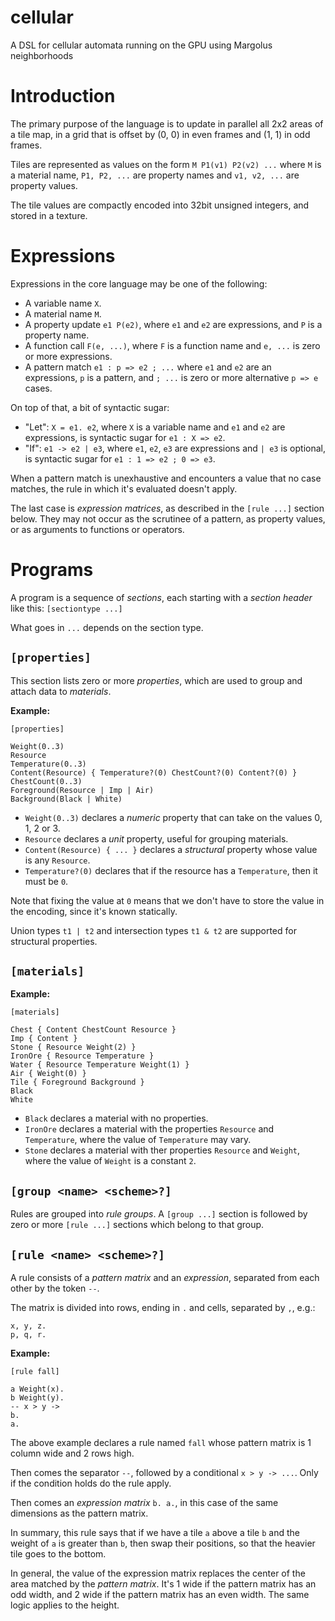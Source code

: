 # cellular
A DSL for cellular automata running on the GPU using Margolus neighborhoods 

# Introduction

The primary purpose of the language is to update in parallel all 2x2 areas of a tile map, in a grid that is offset by (0, 0) in even frames and (1, 1) in odd frames.

Tiles are represented as values on the form `M P1(v1) P2(v2) ...` where `M` is a material name, `P1, P2, ...` are property names and `v1, v2, ...` are property values.

The tile values are compactly encoded into 32bit unsigned integers, and stored in a texture.


# Expressions

Expressions in the core language may be one of the following:
* A variable name `X`.
* A material name `M`.
* A property update `e1 P(e2)`, where `e1` and `e2` are expressions, and `P` is a property name.
* A function call `F(e, ...)`, where `F` is a function name and `e, ...` is zero or more expressions.
* A pattern match `e1 : p => e2 ; ...` where `e1` and `e2` are an expressions, `p` is a pattern, and `; ...` is zero or more alternative `p => e` cases.

On top of that, a bit of syntactic sugar: 
* "Let": `X = e1. e2`, where `X` is a variable name and `e1` and `e2` are expressions, is syntactic sugar for `e1 : X => e2`.
* "If": `e1 -> e2 | e3`, where `e1`, `e2`, `e3` are expressions and `| e3` is optional, is syntactic sugar for `e1 : 1 => e2 ; 0 => e3`.

When a pattern match is unexhaustive and encounters a value that no case matches, the rule in which it's evaluated doesn't apply.

The last case is *expression matrices*, as described in the `[rule ...]` section below. They may not occur as the scrutinee of a pattern, as property values, or as arguments to functions or operators. 


# Programs

A program is a sequence of *sections*, each starting with a *section header* like this:
```[sectiontype ...]```

What goes in `...` depends on the section type.

## `[properties]`

This section lists zero or more *properties*, which are used to group and attach data to *materials*.

**Example:**
```
[properties]

Weight(0..3)
Resource
Temperature(0..3)
Content(Resource) { Temperature?(0) ChestCount?(0) Content?(0) }
ChestCount(0..3)
Foreground(Resource | Imp | Air)
Background(Black | White)
```

* `Weight(0..3)` declares a *numeric* property that can take on the values 0, 1, 2 or 3.
* `Resource` declares a *unit* property, useful for grouping materials.
* `Content(Resource) { ... }` declares a *structural* property whose value is any `Resource`. 
* `Temperature?(0)` declares that if the resource has a `Temperature`, then it must be `0`.

Note that fixing the value at `0` means that we don't have to store the value in the encoding, since it's known statically.

Union types `t1 | t2` and intersection types `t1 & t2` are supported for structural properties.

## `[materials]`

**Example:**
```
[materials]

Chest { Content ChestCount Resource }
Imp { Content }
Stone { Resource Weight(2) }
IronOre { Resource Temperature }
Water { Resource Temperature Weight(1) }
Air { Weight(0) }
Tile { Foreground Background }
Black
White
```

* `Black` declares a material with no properties.
* `IronOre` declares a material with the properties `Resource` and `Temperature`, where the value of `Temperature` may vary.
* `Stone` declares a material with ther properties `Resource` and `Weight`, where the value of `Weight` is a constant `2`.

## `[group <name> <scheme>?]`

Rules are grouped into *rule groups*. A `[group ...]` section is followed by zero or more `[rule ...]` sections which belong to that group.

## `[rule <name> <scheme>?]`

A rule consists of a *pattern matrix* and an *expression*, separated from each other by the token `--`.

The matrix is divided into rows, ending in `.` and cells, separated by `,`, e.g.:
```
x, y, z.
p, q, r.
```

**Example:**
```
[rule fall]

a Weight(x).
b Weight(y).
-- x > y ->
b.
a.
```

The above example declares a rule named `fall` whose pattern matrix is 1 column wide and 2 rows high.

Then comes the separator `--`, followed by a conditional `x > y -> ...`. Only if the condition holds do the rule apply.

Then comes an *expression matrix* `b. a.`, in this case of the same dimensions as the pattern matrix.

In summary, this rule says that if we have a tile `a` above a tile `b` and the weight of `a` is greater than `b`, then swap their positions, so that the heavier tile goes to the bottom.

In general, the value of the expression matrix replaces the center of the area matched by the *pattern matrix*. It's 1 wide if the pattern matrix has an odd width, and 2 wide if the pattern matrix has an even width. The same logic applies to the height.
